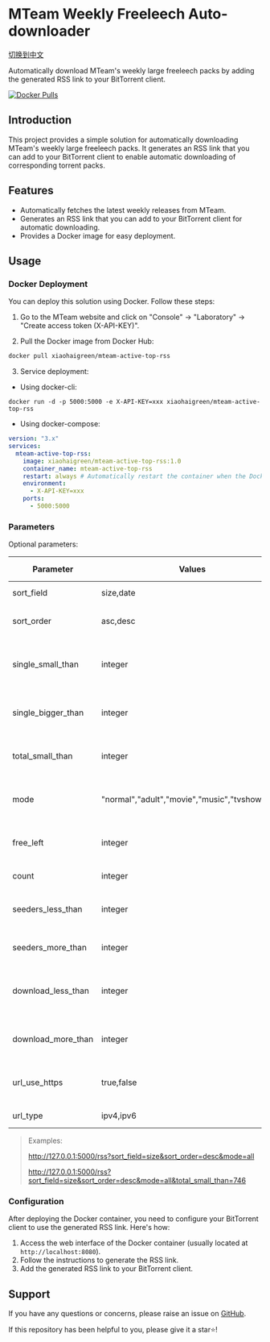 # MTeam Weekly Freeleech Auto-downloader

[切换到中文](README.md)

Automatically download MTeam's weekly large freeleech packs by adding the generated RSS link to your BitTorrent client.

[![Docker Pulls](https://img.shields.io/docker/pulls/xiaohaigreen/mteam-active-top-rss)](https://hub.docker.com/r/xiaohaigreen/mteam-active-top-rss)

## Introduction

This project provides a simple solution for automatically downloading MTeam's weekly large freeleech packs. It generates an RSS link that you can add to your BitTorrent client to enable automatic downloading of corresponding torrent packs.

## Features

- Automatically fetches the latest weekly releases from MTeam.
- Generates an RSS link that you can add to your BitTorrent client for automatic downloading.
- Provides a Docker image for easy deployment.

## Usage

### Docker Deployment

You can deploy this solution using Docker. Follow these steps:

1. Go to the MTeam website and click on "Console" -> "Laboratory" -> "Create access token (X-API-KEY)".

2. Pull the Docker image from Docker Hub:

```bash
docker pull xiaohaigreen/mteam-active-top-rss
```

3. Service deployment:

- Using docker-cli:

```shell
docker run -d -p 5000:5000 -e X-API-KEY=xxx xiaohaigreen/mteam-active-top-rss
```

- Using docker-compose:

```yaml
version: "3.x"
services:
  mteam-active-top-rss:
    image: xiaohaigreen/mteam-active-top-rss:1.0
    container_name: mteam-active-top-rss
    restart: always # Automatically restart the container when the Docker service restarts
    environment:
      - X-API-KEY=xxx
    ports:
      - 5000:5000
```

### Parameters

Optional parameters:

| Parameter          | Values                                          | Explanation                               | Supported Version |
| ------------------ | ----------------------------------------------- | ----------------------------------------- | ----------------- |
| sort_field         | size,date                                       | Sort by time or size                      | 1.0+              |
| sort_order         | asc,desc                                        | Ascending or descending                   | 1.0+              |
| single_small_than  | integer                                         | Single torrent file smaller than GB value | 1.0+              |
| single_bigger_than | integer                                         | Single torrent file larger than GB value  | 1.0+              |
| total_small_than   | integer                                         | Total torrent files smaller than GB value | 1.0+              |
| mode               | "normal","adult","movie","music","tvshow","all" | One or multiple values, or "all"          | 1.0+              |
| free_left          | integer                                         | Remaining freeleech time, in hours        | 1.1+              |
| count              | integer                                         | limit return count                        | 1.3+              |
| seeders_less_than  | integer                                         | The number of seeds is smaller than       | 1.5+              |
| seeders_more_than  | integer                                         | The number of seeds is greater than       | 1.5+              |
| download_less_than | integer                                         | The number of download is smaller than    | 1.5+              |
| download_more_than | integer                                         | The number of download is greater than    | 1.5+              |
| url_use_https      | true,false                                      | Download parameters, whether to use https | 1.6+              |
| url_type           | ipv4,ipv6                                       | Download category                         | 1.6+              |

> Examples:
>
> http://127.0.0.1:5000/rss?sort_field=size&sort_order=desc&mode=all
>
> http://127.0.0.1:5000/rss?sort_field=size&sort_order=desc&mode=all&total_small_than=746

### Configuration

After deploying the Docker container, you need to configure your BitTorrent client to use the generated RSS link. Here's how:

1. Access the web interface of the Docker container (usually located at `http://localhost:8080`).
2. Follow the instructions to generate the RSS link.
3. Add the generated RSS link to your BitTorrent client.

## Support

If you have any questions or concerns, please raise an issue on [GitHub](https://github.com/xiaohaiGreen/mteam-active-top-rss/issues).

If this repository has been helpful to you, please give it a star⭐️!